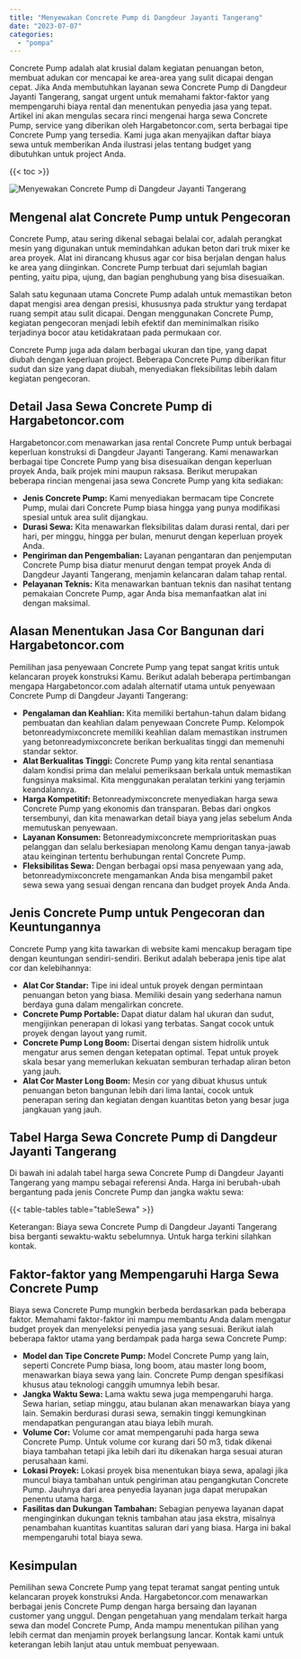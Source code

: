 ```yaml
---
title: "Menyewakan Concrete Pump di Dangdeur Jayanti Tangerang"
date: "2023-07-07"
categories: 
  - "pompa"
---
```




Concrete Pump adalah alat krusial dalam kegiatan penuangan beton, membuat adukan cor mencapai ke area-area yang sulit dicapai dengan cepat. Jika Anda membutuhkan layanan sewa Concrete Pump di Dangdeur Jayanti Tangerang, sangat urgent untuk memahami faktor-faktor yang mempengaruhi biaya rental dan menentukan penyedia jasa yang tepat. Artikel ini akan mengulas secara rinci mengenai harga sewa Concrete Pump, service yang diberikan oleh Hargabetoncor.com, serta berbagai tipe Concrete Pump yang tersedia. Kami juga akan menyajikan daftar biaya sewa untuk memberikan Anda ilustrasi jelas tentang budget yang dibutuhkan untuk project Anda.

{{< toc >}}

![Menyewakan Concrete Pump di Dangdeur Jayanti Tangerang](https://hargareadymixid.github.io/pompa/concrete-pump%20(6).png)

## Mengenal alat Concrete Pump untuk Pengecoran

Concrete Pump, atau sering dikenal sebagai belalai cor, adalah perangkat mesin yang digunakan untuk memindahkan adukan beton dari truk mixer ke area proyek. Alat ini dirancang khusus agar cor bisa berjalan dengan halus ke area yang diinginkan. Concrete Pump terbuat dari sejumlah bagian penting, yaitu pipa, ujung, dan bagian penghubung yang bisa disesuaikan.

Salah satu kegunaan utama Concrete Pump adalah untuk memastikan beton dapat mengisi area dengan presisi, khususnya pada struktur yang terdapat ruang sempit atau sulit dicapai. Dengan menggunakan Concrete Pump, kegiatan pengecoran menjadi lebih efektif dan meminimalkan risiko terjadinya bocor atau ketidakrataan pada permukaan cor.

Concrete Pump juga ada dalam berbagai ukuran dan tipe, yang dapat diubah dengan keperluan project. Beberapa Concrete Pump diberikan fitur sudut dan size yang dapat diubah, menyediakan fleksibilitas lebih dalam kegiatan pengecoran.

## Detail Jasa Sewa Concrete Pump di Hargabetoncor.com

Hargabetoncor.com menawarkan jasa rental Concrete Pump untuk berbagai keperluan konstruksi di Dangdeur Jayanti Tangerang. Kami menawarkan berbagai tipe Concrete Pump yang bisa disesuaikan dengan keperluan proyek Anda, baik projek mini maupun raksasa. Berikut merupakan beberapa rincian mengenai jasa sewa Concrete Pump yang kita sediakan:

- **Jenis Concrete Pump:** Kami menyediakan bermacam tipe Concrete Pump, mulai dari Concrete Pump biasa hingga yang punya modifikasi spesial untuk area sulit dijangkau.
- **Durasi Sewa:** Kita menawarkan fleksibilitas dalam durasi rental, dari per hari, per minggu, hingga per bulan, menurut dengan keperluan proyek Anda.
- **Pengiriman dan Pengembalian:** Layanan pengantaran dan penjemputan Concrete Pump bisa diatur menurut dengan tempat proyek Anda di Dangdeur Jayanti Tangerang, menjamin kelancaran dalam tahap rental.
- **Pelayanan Teknis:** Kita menawarkan bantuan teknis dan nasihat tentang pemakaian Concrete Pump, agar Anda bisa memanfaatkan alat ini dengan maksimal.

## Alasan Menentukan Jasa Cor Bangunan dari Hargabetoncor.com

Pemilihan jasa penyewaan Concrete Pump yang tepat sangat kritis untuk kelancaran proyek konstruksi Kamu. Berikut adalah beberapa pertimbangan mengapa Hargabetoncor.com adalah alternatif utama untuk penyewaan Concrete Pump di Dangdeur Jayanti Tangerang:

- **Pengalaman dan Keahlian:** Kita memiliki bertahun-tahun dalam bidang pembuatan dan keahlian dalam penyewaan Concrete Pump. Kelompok betonreadymixconcrete memiliki keahlian dalam memastikan instrumen yang betonreadymixconcrete berikan berkualitas tinggi dan memenuhi standar sektor.
- **Alat Berkualitas Tinggi:** Concrete Pump yang kita rental senantiasa dalam kondisi prima dan melalui pemeriksaan berkala untuk memastikan fungsinya maksimal. Kita menggunakan peralatan terkini yang terjamin keandalannya.
- **Harga Kompetitif:** Betonreadymixconcrete menyediakan harga sewa Concrete Pump yang ekonomis dan transparan. Bebas dari ongkos tersembunyi, dan kita menawarkan detail biaya yang jelas sebelum Anda memutuskan penyewaan.
- **Layanan Konsumen:** Betonreadymixconcrete memprioritaskan puas pelanggan dan selalu berkesiapan menolong Kamu dengan tanya-jawab atau keinginan tertentu berhubungan rental Concrete Pump.
- **Fleksibilitas Sewa:** Dengan berbagai opsi masa penyewaan yang ada, betonreadymixconcrete mengamankan Anda bisa mengambil paket sewa sewa yang sesuai dengan rencana dan budget proyek Anda Anda.

## Jenis Concrete Pump untuk Pengecoran dan Keuntungannya

Concrete Pump yang kita tawarkan di website kami mencakup beragam tipe dengan keuntungan sendiri-sendiri. Berikut adalah beberapa jenis tipe alat cor dan kelebihannya:

- **Alat Cor Standar:** Tipe ini ideal untuk proyek dengan permintaan penuangan beton yang biasa. Memiliki desain yang sederhana namun berdaya guna dalam mengalirkan concrete.
- **Concrete Pump Portable:** Dapat diatur dalam hal ukuran dan sudut, mengijinkan penerapan di lokasi yang terbatas. Sangat cocok untuk proyek dengan layout yang rumit.
- **Concrete Pump Long Boom:** Disertai dengan sistem hidrolik untuk mengatur arus semen dengan ketepatan optimal. Tepat untuk proyek skala besar yang memerlukan kekuatan semburan terhadap aliran beton yang jauh.
- **Alat Cor Master Long Boom:** Mesin cor yang dibuat khusus untuk penuangan beton bangunan lebih dari lima lantai, cocok untuk penerapan sering dan kegiatan dengan kuantitas beton yang besar juga jangkauan yang jauh.

## Tabel Harga Sewa Concrete Pump di Dangdeur Jayanti Tangerang

Di bawah ini adalah tabel harga sewa Concrete Pump di Dangdeur Jayanti Tangerang yang mampu sebagai referensi Anda. Harga ini berubah-ubah bergantung pada jenis Concrete Pump dan jangka waktu sewa:

{{< table-tables table="tableSewa" >}}

Keterangan: Biaya sewa Concrete Pump di Dangdeur Jayanti Tangerang bisa berganti sewaktu-waktu sebelumnya. Untuk harga terkini silahkan kontak.

## Faktor-faktor yang Mempengaruhi Harga Sewa Concrete Pump

Biaya sewa Concrete Pump mungkin berbeda berdasarkan pada beberapa faktor. Memahami faktor-faktor ini mampu membantu Anda dalam mengatur budget proyek dan menyeleksi penyedia jasa yang sesuai. Berikut ialah beberapa faktor utama yang berdampak pada harga sewa Concrete Pump:

- **Model dan Tipe Concrete Pump:** Model Concrete Pump yang lain, seperti Concrete Pump biasa, long boom, atau master long boom, menawarkan biaya sewa yang lain. Concrete Pump dengan spesifikasi khusus atau teknologi canggih umumnya lebih besar.
- **Jangka Waktu Sewa:** Lama waktu sewa juga mempengaruhi harga. Sewa harian, setiap minggu, atau bulanan akan menawarkan biaya yang lain. Semakin berdurasi durasi sewa, semakin tinggi kemungkinan mendapatkan pengurangan atau biaya lebih murah.
- **Volume Cor:** Volume cor amat mempengaruhi pada harga sewa Concrete Pump. Untuk volume cor kurang dari 50 m3, tidak dikenai biaya tambahan tetapi jika lebih dari itu dikenakan harga sesuai aturan perusahaan kami.
- **Lokasi Proyek:** Lokasi proyek bisa menentukan biaya sewa, apalagi jika muncul biaya tambahan untuk pengiriman atau pengangkutan Concrete Pump. Jauhnya dari area penyedia layanan juga dapat merupakan penentu utama harga.
- **Fasilitas dan Dukungan Tambahan:** Sebagian penyewa layanan dapat menginginkan dukungan teknis tambahan atau jasa ekstra, misalnya penambahan kuantitas kuantitas saluran dari yang biasa. Harga ini bakal mempengaruhi total biaya sewa.

## Kesimpulan

Pemilihan sewa Concrete Pump yang tepat teramat sangat penting untuk kelancaran proyek konstruksi Anda. Hargabetoncor.com menawarkan berbagai jenis Concrete Pump dengan harga bersaing dan layanan customer yang unggul. Dengan pengetahuan yang mendalam terkait harga sewa dan model Concrete Pump, Anda mampu menentukan pilihan yang lebih cermat dan menjamin proyek berlangsung lancar. Kontak kami untuk keterangan lebih lanjut atau untuk membuat penyewaan.
